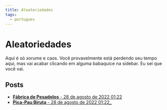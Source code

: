 ```yaml
---
title: Aleatoriedades
tags:
  - portugues
---
```

# Aleatoriedades

Aqui é só xorume e caos. Você provavelmente está perdendo seu tempo aqui, mas vai acabar clicando em alguma babaquice na sidebar. Eu sei que você vai.

## Posts
- [**Fábrica de Pesadelos** - 28 de agosto de 2022 01:22](2_suco_de_pesadelo.md)
- [**Pica-Pau Biruta** - 28 de agosto de 2022 01:22_](1_procrastinacao.md)